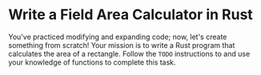 # Write a Field Area Calculator in Rust

You've practiced modifying and expanding code; now, let's create something from scratch! Your mission is to write a Rust program that calculates the area of a rectangle. Follow the `TODO` instructions to and use your knowledge of functions to complete this task.